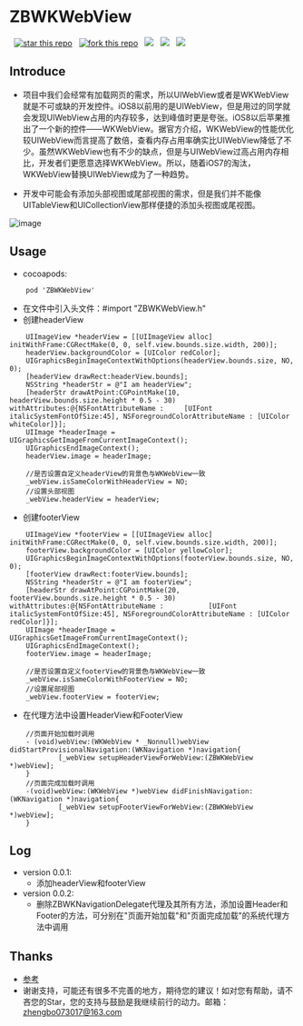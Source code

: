 # ZBWKWebView

&nbsp;&nbsp;[![star this repo](http://githubbadges.com/star.svg?user=AnswerXu&repo=ZBWKWebView&style=flat&color=FFE200&background=007ecg)](https://github.com/AnswerXu/ZBWKWebView.git)
&nbsp;&nbsp;[![fork this repo](http://githubbadges.com/fork.svg?user=AnswerXu&repo=ZBWKWebView&style=flat&color=bbb&background=da5554)](https://github.com/AnswerXu/ZBWKWebView/fork)
&nbsp;&nbsp;![](https://img.shields.io/badge/platform-iOS-14D0FF.svg)
&nbsp;&nbsp;![](https://img.shields.io/badge/language-object--C-yellow.svg)
&nbsp;&nbsp;![](https://img.shields.io/badge/version-0.0.1-FF9E2B.svg)

## Introduce
* 项目中我们会经常有加载网页的需求，所以UIWebView或者是WKWebView就是不可或缺的开发控件。iOS8以前用的是UIWebView，但是用过的同学就会发现UIWebView占用的内存较多，达到峰值时更是夸张。iOS8以后苹果推出了一个新的控件——WKWebView。据官方介绍，WKWebView的性能优化较UIWebView而言提高了数倍，查看内存占用率确实比UIWebView降低了不少。虽然WKWebView也有不少的缺点，但是与UIWebView过高占用内存相比，开发者们更愿意选择WKWebView。所以，随着iOS7的淘汰，WKWebView替换UIWebView成为了一种趋势。

* 开发中可能会有添加头部视图或尾部视图的需求，但是我们并不能像UITableView和UICollectionView那样便捷的添加头视图或尾视图。

![image](https://github.com/AnswerXu/ZBWKWebView/blob/master/ReadImage/readImage.gif)


## Usage
- cocoapods:   	
```
	pod 'ZBWKWebView'
```	
	
- 在文件中引入头文件：#import "ZBWKWebView.h"
- 创建headerView
```Objc
    UIImageView *headerView = [[UIImageView alloc] initWithFrame:CGRectMake(0, 0, self.view.bounds.size.width, 200)];
    headerView.backgroundColor = [UIColor redColor];
    UIGraphicsBeginImageContextWithOptions(headerView.bounds.size, NO, 0);
    [headerView drawRect:headerView.bounds];
    NSString *headerStr = @"I am headerView";
    [headerStr drawAtPoint:CGPointMake(10, headerView.bounds.size.height * 0.5 - 30) withAttributes:@{NSFontAttributeName : 	[UIFont italicSystemFontOfSize:45], NSForegroundColorAttributeName : [UIColor whiteColor]}];
    UIImage *headerImage = UIGraphicsGetImageFromCurrentImageContext();
    UIGraphicsEndImageContext();
    headerView.image = headerImage;
    
    //是否设置自定义headerView的背景色与WKWebView一致
    _webView.isSameColorWithHeaderView = NO;
    //设置头部视图
    _webView.headerView = headerView;
```

- 创建footerView
```Objc
    UIImageView *footerView = [[UIImageView alloc] initWithFrame:CGRectMake(0, 0, self.view.bounds.size.width, 200)];
    footerView.backgroundColor = [UIColor yellowColor];
    UIGraphicsBeginImageContextWithOptions(footerView.bounds.size, NO, 0);
    [footerView drawRect:footerView.bounds];
    NSString *headerStr = @"I am footerView";
    [headerStr drawAtPoint:CGPointMake(20, footerView.bounds.size.height * 0.5 - 30) withAttributes:@{NSFontAttributeName :           [UIFont italicSystemFontOfSize:45], NSForegroundColorAttributeName : [UIColor redColor]}];
    UIImage *headerImage = UIGraphicsGetImageFromCurrentImageContext();
    UIGraphicsEndImageContext();
    footerView.image = headerImage;
    
    //是否设置自定义footerView的背景色与WKWebView一致
    _webView.isSameColorWithFooterView = NO;
    //设置尾部视图
    _webView.footerView = footerView;
```

- 在代理方法中设置HeaderView和FooterView
```Objc
	//页面开始加载时调用
	- (void)webView:(WKWebView * _Nonnull)webView didStartProvisionalNavigation:(WKNavigation *)navigation{
    		[_webView setupHeaderViewForWebView:(ZBWKWebView *)webView];
	}
	//页面完成加载时调用
	-(void)webView:(WKWebView *)webView didFinishNavigation:(WKNavigation *)navigation{
    		[_webView setupFooterViewForWebView:(ZBWKWebView *)webView];
	}
```


## Log

- version 0.0.1:
	- 添加headerView和footerView
- version 0.0.2:
	- 删除ZBWKNavigationDelegate代理及其所有方法，添加设置Header和Footer的方法，可分别在"页面开始加载"和"页面完成加载"的系统代理方法中调用
  
## Thanks
 * [参考](http://m.blog.csdn.net/article/details?id=53352516)
 * 谢谢支持，可能还有很多不完善的地方，期待您的建议！如对您有帮助，请不吝您的Star，您的支持与鼓励是我继续前行的动力。邮箱：zhengbo073017@163.com
